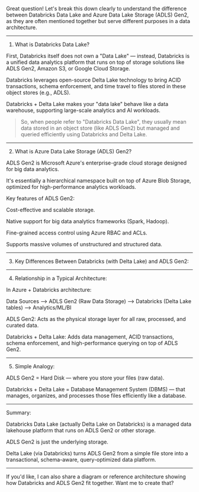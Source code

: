 Great question! Let's break this down clearly to understand the difference between Databricks Data Lake and Azure Data Lake Storage (ADLS) Gen2, as they are often mentioned together but serve different purposes in a data architecture.


---

1. What is Databricks Data Lake?

First, Databricks itself does not own a "Data Lake" — instead, Databricks is a unified data analytics platform that runs on top of storage solutions like ADLS Gen2, Amazon S3, or Google Cloud Storage.

Databricks leverages open-source Delta Lake technology to bring ACID transactions, schema enforcement, and time travel to files stored in these object stores (e.g., ADLS).

Databricks + Delta Lake makes your "data lake" behave like a data warehouse, supporting large-scale analytics and AI workloads.


> So, when people refer to "Databricks Data Lake", they usually mean data stored in an object store (like ADLS Gen2) but managed and queried efficiently using Databricks and Delta Lake.




---

2. What is Azure Data Lake Storage (ADLS) Gen2?

ADLS Gen2 is Microsoft Azure's enterprise-grade cloud storage designed for big data analytics.

It's essentially a hierarchical namespace built on top of Azure Blob Storage, optimized for high-performance analytics workloads.

Key features of ADLS Gen2:

Cost-effective and scalable storage.

Native support for big data analytics frameworks (Spark, Hadoop).

Fine-grained access control using Azure RBAC and ACLs.

Supports massive volumes of unstructured and structured data.




---

3. Key Differences Between Databricks (with Delta Lake) and ADLS Gen2:


---

4. Relationship in a Typical Architecture:

In Azure + Databricks architecture:

Data Sources --> ADLS Gen2 (Raw Data Storage) --> Databricks (Delta Lake tables) --> Analytics/ML/BI

ADLS Gen2: Acts as the physical storage layer for all raw, processed, and curated data.

Databricks + Delta Lake: Adds data management, ACID transactions, schema enforcement, and high-performance querying on top of ADLS Gen2.



---

5. Simple Analogy:

ADLS Gen2 = Hard Disk — where you store your files (raw data).

Databricks + Delta Lake = Database Management System (DBMS) — that manages, organizes, and processes those files efficiently like a database.



---

Summary:

Databricks Data Lake (actually Delta Lake on Databricks) is a managed data lakehouse platform that runs on ADLS Gen2 or other storage.

ADLS Gen2 is just the underlying storage.

Delta Lake (via Databricks) turns ADLS Gen2 from a simple file store into a transactional, schema-aware, query-optimized data platform.



---

If you'd like, I can also share a diagram or reference architecture showing how Databricks and ADLS Gen2 fit together. Want me to create that?

